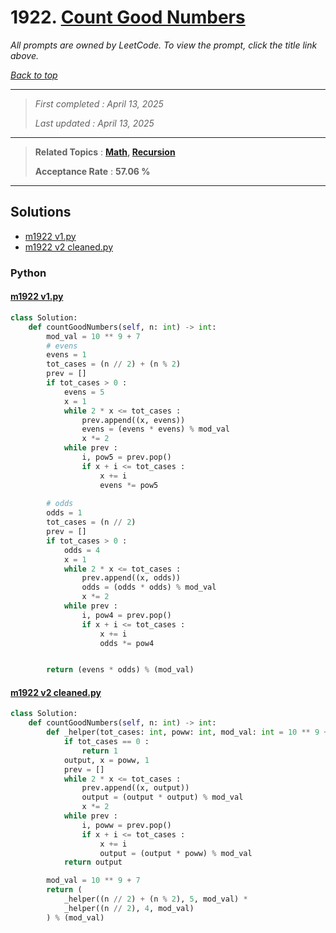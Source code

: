 # 1922. [Count Good Numbers](<https://leetcode.com/problems/count-good-numbers>)

*All prompts are owned by LeetCode. To view the prompt, click the title link above.*

*[Back to top](<../README.md>)*

------

> *First completed : April 13, 2025*
>
> *Last updated : April 13, 2025*

------

> **Related Topics** : **[Math](<by_topic/Math.md>), [Recursion](<by_topic/Recursion.md>)**
>
> **Acceptance Rate** : **57.06 %**

------

## Solutions

- [m1922 v1.py](<../my-submissions/m1922 v1.py>)
- [m1922 v2 cleaned.py](<../my-submissions/m1922 v2 cleaned.py>)
### Python
#### [m1922 v1.py](<../my-submissions/m1922 v1.py>)
```Python
class Solution:
    def countGoodNumbers(self, n: int) -> int:
        mod_val = 10 ** 9 + 7
        # evens
        evens = 1
        tot_cases = (n // 2) + (n % 2)
        prev = []
        if tot_cases > 0 :
            evens = 5
            x = 1
            while 2 * x <= tot_cases :
                prev.append((x, evens))
                evens = (evens * evens) % mod_val
                x *= 2
            while prev :
                i, pow5 = prev.pop()
                if x + i <= tot_cases :
                    x += i
                    evens *= pow5
        
        # odds
        odds = 1
        tot_cases = (n // 2)
        prev = []
        if tot_cases > 0 :
            odds = 4
            x = 1
            while 2 * x <= tot_cases :
                prev.append((x, odds))
                odds = (odds * odds) % mod_val
                x *= 2
            while prev :
                i, pow4 = prev.pop()
                if x + i <= tot_cases :
                    x += i
                    odds *= pow4


        return (evens * odds) % (mod_val)
```

#### [m1922 v2 cleaned.py](<../my-submissions/m1922 v2 cleaned.py>)
```Python
class Solution:
    def countGoodNumbers(self, n: int) -> int:
        def _helper(tot_cases: int, poww: int, mod_val: int = 10 ** 9 + 7) :
            if tot_cases == 0 :
                return 1
            output, x = poww, 1
            prev = []
            while 2 * x <= tot_cases :
                prev.append((x, output))
                output = (output * output) % mod_val
                x *= 2
            while prev :
                i, poww = prev.pop()
                if x + i <= tot_cases :
                    x += i
                    output = (output * poww) % mod_val
            return output

        mod_val = 10 ** 9 + 7
        return (
            _helper((n // 2) + (n % 2), 5, mod_val) * 
            _helper((n // 2), 4, mod_val)
        ) % (mod_val)
```

